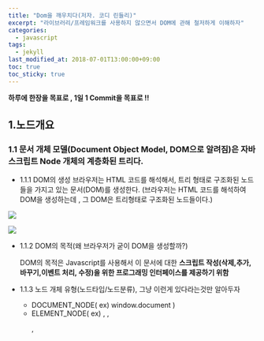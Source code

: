 ```yaml
---
title: "Dom을 깨우치다(저자. 코디 린들리)"
excerpt: "라이브러리/프레임워크를 사용하지 않으면서 DOM에 관해 철저하게 이해하자"
categories:
  - javascript
tags:
  - jekyll
last_modified_at: 2018-07-01T13:00:00+09:00
toc: true
toc_sticky: true
---
```


**하루에 한장을 목표로 , 1일 1 Commit을 목표로 !!**

## 1.노드개요

### 1.1 문서 개체 모델(Document Object Model, DOM으로 알려짐)은 자바스크립트 Node 개체의 계층화된 트리다.

- 1.1.1 DOM의 생성
  브라우저는 HTML 코드를 해석해서, 트리 형태로 구조화된 노드들을 가지고 있는 문서(DOM)를 생성한다.
  (브라우저는 HTML 코드를 해석하여 DOM을 생성하는데 , 그 DOM은 트리형태로 구조화된 노드들이다.)

![](https://wit.nts-corp.com/wp-content/uploads/2019/02/-4)

![](https://wit.nts-corp.com/wp-content/uploads/2019/02/-5)

- 1.1.2 DOM의 목적(왜 브라우저가 굳이 DOM을 생성할까?)

  DOM의 목적은 Javascript를 사용해서 이 문서에 대한 **스크립트 작성(삭제,추가,바꾸기,이벤트 처리, 수정)을 위한 프로그래밍 인터페이스를 제공하기 위함**

* 1.1.3 노드 개체 유형(노드타입/노드분류), 그냥 이런게 있다라는것만 알아두자

  - DOCUMENT_NODE( ex) window.document )

  * ELEMENT_NODE( ex) <body> , <a> , <p> , <script> , <style> , <html> , <h1> )

  - ATTRIBUTE_NODE( ex) class="funEdges" )

  * TEXT_NODE ( ex) 줄바꿈과 공백을 포함한 HTML 문서 내의 텍스트 문자 )

  - DOCUMENT_FRAGMENT_NODE( ex) document.createDocumentFragment )

  - DOCUMENT_TYPE_NODE( ex) <!DOCTYPE html> )

- 1.1.4 통상적인 DOM 트리의 각 노드 개체는 **Node로 부터** 속성과 메서드를 상속받는다.

  **모든 노드 개체는 속성과 메서드를 1차적으로 Node 개체로부터 상속을 받는다.** 그리고 이 Node에서 제공되는 속성 메서드 외에도 document,HTMLElement,HTML\*Element 인터페이스와 같은 하위 노드 인터페이스에서도 수많은 관련 속성 및 메서드가 제공된다.

* 1.1.5 노드의 유형과 이름

  모든 노드는 Node로부터 상속받는 nodeType 및 nodeName 속성을 가진다. 예를들어 Text 노드의 nodetype 코드는 3이며, nodeNmae 값은 #text이다.

  흔히 사용되는 노드들의 숫자값은 외워 두는것이 좋다.

- 1.1.6 javascript 메서드를 사용해서 Element 및 Text 노드를 생성하기

  - createElement("element를 지정하는 문자열")
    ex) createElement("div");

  * createTextNode("문자열")
    ex) createTextNode("Hi");

  - createAttribute() 메서드는 사용이 금지되었고, 이를 대신하기 위해 getAttribute(),setAttribute(),removeAttrbute()메서드를 사용한다.

* 1.1.7 javascript 문자열을 사용하여 DOM에 Element 및 Text 노드를 생성 및 추가하기

  - innerHTML, outerHTML, textContext, insertAdjacentHTML() 속성 및 메서드는 Javascript 문자열을 사용하여 DOM에 노드를 생성하고 추가하는 기능을 제공

  ```html
  <div id="A"></div>
  <div id="B"></div>
  <span id="C"></span>
  <div id="D"></div>
  <div id="E"></div>
  ```

  ```javascript
  document.getElementById("A").innerHTML = "<strong>HI</strong>";

  document.getElementById("B").outerHTML = '<div id="B" class="new">HI</div>';

  document.getElementById("C").textContent = "dude";

  document.getElementById("D").innerText = "안녕";

  console.log(document.body.innerHTML);

  //<div id="A"><strong>HI</strong></div>
  //<div id="B" class="new">HI</div>
  //<span id="C">dude</span>
  //<div id="D">안녕</div>
  ```

  - textContent vs innerText

  innerText는 노드에 포함된 보이는 텍스트를 반환하고, textContent는 전체 텍스트를 반환합니다.

  ```html
  <span>Hello<span style="diplay:none">World</span></span>
  ```

  에서 innerText는 "Hello"를 반환하고 textContent는 World를 반환한다.

  보다 자세한 차이점은

  [textContent vs innerText](http://perfectionkills.com/the-poor-misunderstood-innerText/)를 참조하자

  - insertAdjacentHTML() 메ㅓ드는 이전에 언급된 메서드들에 비해 보다 세밀하게 다를수 있다. 이 메서드를 사용하면 시작테그의 앞 , 뒤 종류 태그의 앞, 뒤에 노드를 삽입하는게 가능하다.

  ```html
  <i id="elm">how</i>
  ```

  ```javascript
  var elm = document.getElementById("elm");
  elm.insertAdjacentHTML("beforebegin", "<span>Hey-</span>");
  elm.insertAdjacentHTML("afterbegin", "<span>dude-</span>");
  elm.insertAdjacentHTML("beforeend", "<span>are-</span>");
  elm.insertAdjacentHTML("afterend", "<span>you?-</span>");

  console.log(document.body.innerHTML);

  //<span>Hey-</span><i id="elm"><span>dude-</span>how<span>-are</span></i><span>-you?</span>
  ```

  - 주목 : innerHTML 은 문자열 내에서 발견된 HTML 요소를 실제 DOM 변화하는 반면, textContent는 텍스트 노드를 생성하는데만 사용 가능하다. HTML 요소를 포함하고 있는 문자열을 textContent에 전달하면, 단순히 텍스트로만 출력 또한 innerHTML이 무겁고 비싼 대가를 치르는 HTML 파서를 호출하는데 비해, 텍스트 노드 생선은 간단하게 처리되므로 **innerHTML 계열의 사용을 삼가해야한다.**

* 1.1.8 Dom 트리의 일부를 Javascript 문자열로 추출하기

  ```html
  <div id="A"><i>HI</i></div>
  <div id="B">Dude<strong>!</strong></div>
  ```

  ```javascript
  console.log(document.getElementById("A").innerHTML); //<i>Hi</i>

  console.log(document.getElementById("B").outerHTML); //<div id="B">Dude<strong>!</strong></div>

  console.log(document.getElementById("B").textContent); //Dude!

  console.log(document.getElementById("A").innerText); //Dude!
  ```

  - 주목 : textContent, innerText 속성은 선택된 노드내에 포함된 모든 **텍스트 노드들을 반환한다.**

- 1.1.9 appendChild() 및 insertBefore()을 사용하여 노드 개체를 Dom에 추가하기.

  appendChild() 메서드는 하나의 노드를(혹은 여러 노드)를 메서드가 호출된 노드의 자식노드 끝에 삽입할수 있게 해준다.

  insertBefore() 메서드는 삽입 위치를 조정하는 것이 필요할때 사용한다.

  ```html
  <ul>
    <li>2</li>
    <li>3</li>
  </ul>
  ```

  ```javascript
  let text1 = document.createTextNode("1");
  let li = document.createElement("li");
  li.appendChild(text1);

  let ul = document.querySelector("ul");

  ul.insertBefore(li, ul.firstChild);

  // <ul>
  //   <li>1</li> //ul.insertBefore(li, ul.firstChild);
  //   <li>2</li>
  //   <li>3</li>
  //   <li>1</li> //ul.appendChild(li);
  // </ul>;
  ```

  - 주목 : insertBefore() 메서드의 두번째 매개변수를 전달하지 않으면, 이 메서드는 appendChild()처럼 동작

* 1.1.10 removeChild() 및 replaceChild()를 사용하여 노드를 제거하거나 바꾸기

  - Dom 에서 노드를 제거하는 것은 여러 단계의 과정으로 이루어진다.

  1. 먼저 삭제하고자 하는 노드를 선택해야한다

  2. 삭제하고자 하는 노드의 부모노드에 대한 접근을 얻어야 하는데,보통 parentNode 속성을 사용하게 된다.

  3. 부모 노드에서 삭제할 노드에 대한 참조를 전달하여 removeChild()메서드를 호출한다.

  ```html
  <div id="A">Hi</div>
  <div id="B">Dude</div>
  ```

  ```javascript
  //element 노드 삭제
  let divA = document.getElementById("A");
  divA.parentNode.removeChild(divA);

  //텍스트 노드 삭제
  let divB = document.getElementById("B").firstChild;
  divB.parentNode.removeChild(divB);
  ```

  - 노드를 바꾸는 과정도 삭제하는것과 같은 과정을 겪는다. **둘다 부모노드에 접근한다는게 중요하다.**

  ```html
  <div id="A">Hi</div>
  <div id="B">Dude</div>
  ```

  ```javascript
  //ement 노드 바꾸기
  let divA = document.getElementById("A");
  let newSpan = document.createElement("span");

  newSpan.textContent = "howdy";
  divA.parentNode.replaceChild(newSpan, divA);
  ```

  - 주목 : 제거하거나 바꾸는 대상이 무엇인지에 따라 , innerHTML , outerHTML , textContent 속성에 빈 문자열을 주는것이 더 쉽고 빠를 수도 있다. 하지만 브라우저의 메모리 누수가 발생할수 있으므로 조심해야한다. replaceChild() 및 removeChild()는 각각 교체되거나 제거된 노드를 **반환한다**. 기본적으로 해당 노드는 바꾸거나 제거하는 것이므로 사라지지 않았다. 따라서 해당 노드에 대한 **메모리상의 참조는 여전히 가지게 된다.**

* 1.1.11 cloneNode()를 사용하여 노드를 복제하기

  cloneNode() 메서드를 사용하여 단일 노드 혹은 노드 및 모든 자식 노드를 복제할 수 있다.

  노드와 그 자식 노드를 모두 복제하려면, cloneNode() 메서드의 매개변수로 true를 전달한다.

  ```html
  <ul>
    <li>Hi</li>
    <li>there</li>
  </ul>
  ```

  ```javascript
  let cloneUL = document.querySelector("ul").cloneNode(); //ul만이 복제되었으므로 빈 문자열이 출력됨

  console.log(cloneUL.innerHTML); //빈 문자열 출력

  let cloneUL2 = document.querySelector("ul").cloneNode(true);

  console.log(cloneUL2.innerHTML);
  //<li>HI</li><li>There</li>가 출력됨
  ```

  - 주목 : **cloneNode(true)를 사용해서 노드와 그 자식을 복제하면 NodeList가 반환될 것이라 생각할 수 있지만, 실제로는 그렇지 않다. 따라서 cloneNode() 때문에 문서내에서 ID가 중복될수도 있다.**

* 1.1.12 노드 컬렉션에 대한 이해(무슨말하는지 모르겠음)

* 1.1.13 직계 자식 노드 전부에 대한 리스트/컬렉션 얻기

  ```html
  <ul>
    <li>Hi</li>
    <li>there</li>
  </ul>
  ```

  ```javascript
  let ulElementChildNodes = document.querySelector("ul").childNodes;

  console.log(ulElementChildNodes);
  // ul 내의 전체 노드로 이루어진 유사 배열 리스트를 출력
  //[text, li, text, li, text]
  ```

  - 주목 : **childNodes에서 반환되는 NodeList는 직계 자식 노드만을 가진다.** **childNodes가 element 노드 뿐만 아니라 다른 노드 유형(ex text 및 comment 노드) 도 포함된다는 점을 유의해야한다.**

- 1.1.14 NodeList나 HTMlCollection을 JavasScript 배열로 변환

  NodeList 나 HTMLCollection은 **배열의 형태**이지만, **array의 메서드를 상속하는 진정한 javascript 배열이 아니다.**

  - isArray() : array의 메서드를 상속받는 javascript 배열인지 아닌지를 판단함

  ```html
  <a href="#"></a>
  ```

  ```javascript
  console.log(Array.isArray(document.links));
  //HTMLCollection이지 Array가 아니므로 false

  console.log(Array.isArray(document.querySelectorAll("a")));
  //NodeList이지 Array가 아니므로 false
  ```

  결과적으로 Nodelist와 HTMLCollection은 배열의 형태이지만 배열이 아닌것으로 판명되었다.

  그렇다면 배열의 형태인것을 진정한 배열로 만들기 위해서는 어떻게 해야할까?

  - 진정한 javascript 배열로 만들기

    - 왜? 굳이 javascript 배열로 만들어야할까?
      그 이유는 javascript 배열로 변환하는 것은 몇가지 이점이 있기 때문이다. 이 리스트들을 javascript 배열로 변환하게 되면 Array 개체가 제공하는 메서드들(ex) foreach,pop,map,reduce 등)에 접근할수 있게 된다.

    * 진정한 배열로 변환하기 위한 방법

      call() 또는 apply()에 유사 배열을 전달하면, call() 또는 apply()는 진짜 javaScript 배열을 반환하는 메서드를 호출한다. 여기서는 slice() 메서드를 사용하고 있는데, 실제로는 아무것도 잘라내지 않고, 리스트를 Javascript 배열로 반환하는데 사용하고 있다.

      ```html
      <a href="#"></a>
      ```

      ```javascript
      console.log(Array.isArray(Array.prototype.silce.call(document.linkes)));
      //true 반환

      console.log(
        Array.isArray(
          Array.prototype.silce.call(document.querySelectorAll("a"))
        )
      );
      //true 반환
      ```

      주목 : 이렇게 할경우 List를 배열로 바꾸는데 코드가 길어지므로, ES6에서는 유사 배열개체나 리스트를 인수받아 **새로운 배열로 변환하여 사용하는 Array.from**

      ```javascript
      console.log(Array.isArray(Array.from(document.querySelectorAll("a")))); //true

      let badex = document.querySelectorAll("a");

      console.log(badex); //NodeList [a]

      bc.pop("a"); //bc.pop is not a function

      let goodex = Array.from(document.querySelectorAll("a"));
      console.log(goodex); // [a]

      abc.pop("a");

      console.log(goodex); // []
      ```

- 1.1.15 DOM 내의 노드 탐색

  - parentNode

  - firstChild

  - lastChild

  - nextSibling

  ```html
  <body>
    <ul>
      <!-- comment -->
      <li id="A"></li>
      <li id="B"></li>
      <!-- comment -->
    </ul>
  </body>
  ```

  ```javascript
  let ul = document.querySelector("ul");

  console.log(ul.parentNode.nodeName); // body가 출력됨
  console.log(ul.firstChild.nodeName); // comment가 출력됨
  console.log(ul.lastChild.nodeName); // comment가 출력됨
  console.log(ul.querySelector("#A").nextSibling.nodeName); //text가 출력됨
  console.log(ul.querySelector("#B").previousSibling.nodeName); //text가 출력됨
  ```

  DOM을 탐색할때, element 노드 뿐만 아니라 text 와 comment도 노드임을 잊어서는 안된다. 하지만 윗처럼 사용한다는것은 이상적이지 않다. **다음 속성들을 사용하면 text와 comment 노드를 무시하고 DOM 탐색하는 것이 가능하다.**

  - firstElementChild

  * lastElementChild

  - nextElementSibling

  * previousElementSibling

  * children

  * parentElement

  - childElementCount : 노드가 가지고 있는 자식 element의 개수를 계산할때 사용

  이렇게 element 노드라고 명시를 해준다면, text와 comment 노드를 무시하게된다.

  ```html
  <body>
    <ul>
      <!-- comment -->
      <li id="A"></li>
      <li id="B"></li>
      <!-- comment -->
    </ul>
  </body>
  ```

  ```javascript
  let ul = document.querySelector("ul");

  console.log(ul.parentNode.nodeName); // body가 출력됨
  console.log(ul.firstElementChild.nodeName); //li
  console.log(ul.lastElementChild.nodeName); // li가 출력됨
  console.log(ul.querySelector("#A").nextElementSibling.nodeName); // li
  console.log(ul.querySelector("#B").previousElementSibling.nodeName); //li가 출력됨

  //ul의 자식 노드 중 element만을 가져오려면?
  console.log(ul.children); // HTMLCollenction이며, 모든 자식 노드는 text를 가짐

  // 첫 번째 li의 부모 element는?
  console.log(ul.firstElementChild.parentElement); //ul이 출력
  ```

- 1.1.16 contains()와 compareDocumentPosition()으로 DOm 트리 내의 Node 위치를 확인하기

  노드의 contains() 메서드를 활용하면 특정 노드가 다른 노드내에 포함되어있는지를 확이날수 있다.
  그리고 리턴값으로 boolean값을 전달해준다.

  Dom 트리 내에서 주변 노드와 연관된 노드위치에 대해 보다 확실한 정보를 얻고 싶을 때는 노드의 compareDocumentPosition() 메서드를 사용한다.
  그리고 리턴값으로 숫자코드를 리턴한다.

* 1.1.17 두 노드가 완전히 동일한지 판단하기.

```html
<input type="text"></input>
<input type="text"></input>

<textarea>foo</textarea>
<textarea>bar</textarea>


```

```javascript
let input = document.querySelectorAll("input");

console.log(input); // nodelist , 배열형식이지만 배열이 아님

console.log(input[0].isEqualNode(input[1]));
//true

let input = document.querySelectorAll("textarea");

console.log(input[0].isEqualNode(input[1]));
//자식 text 노드가 동일하지 않으므로 false
```

주목 : 두 노드가 완전전히 동일한지가 아니라. 두 노드 참조가 동일한 노드를 참조하고 있는지 알고 싶다면 === 연산자를 사용하여 간단하게 확인해볼수 있다.

## 2. Document 노드

### 2.1 document 노드 개요

document로 부터 상속되는 HTMLDocument 생성자는 DOM 내에 DOCUMENT_NODE(window.document)를 생성한다.

```js
console.log(window.document.constructure); // function HTMLDocument(){ [native code]}
console.log(window.document.nodeType); // DOCUMENT_NODE에 대한 숫자 키 매핑인 9가 출력
```

HTMLDocument 생성자 함수가 window.document 노드 개체를 생성하며, 이 노드가 DOCUMENT_NODE 개체이다.

### 2.2 HTMLDocument의 속성 및 메서드

HTMLDocument 노드(window.document)에 존재하는 속성 및 메서드들중 주목해야할 속성과 메서드는 다음과 같다

- doctype

* documentElement

* implementation.

* activeElement

* body

* head

* title

- lastModified

- referrer

- URL

- defaultview

- compatMode

- ownerDocument

- hasFocus();

* 주목 : HTMLDocument 노드 개체(window.document)는 DOM를 다룰 때 사용 가능한 수많은 메서드와 속성(ex) document.querySelectorAll())에 접근하는 데 사용된다.

### 2.3 일반적인 HTML 문서정보 얻기

- document 개체는 로드된 HTML 문서/DOM에 대한 일반적인 정보에 접근할 수 있게 해준다.

```javascript
const d = document;

console.log("title = " + d.title); //Document
console.log("url = " + d.URL); // url 주소
console.log("referrer = " + d.referrer); //참조 주소
console.log("lastModified = " + d.lastModified); // 마지막 수정일

//BackComapt(Quirks 모드) 또는 CSS1Compat(Strict 모드) 중 하나가 출력된다.

console.log("compatibility mode = " + d.compatMode); //CSS!compat
```

### 2.4 document 자식 노드

- document 개체의 자식은 doctype/DTD 와 <html lang="en"> 이 포함된 배열을 얻게 될것이다.

```js
console.log(document.childNodes[0].nodeType); // DOCUMENT_TYPE_NODE를 의미하는 숫자 키 10이 출력

console.log(document.childNodes[1].nodeType); // Element_TYPE_NODE를 이미하는 숫자 키 1이 출력
```

- 주목 : 참고로 DOCUMENT_TYPE_NODE와 DOCUMENT_NODE는 다르다. 그리고 HTMLDocument 생성자에서 생성되는 **window.document 개체** 와 **Document 개체** 를 혼동해서는 안된다. widow.document가 DOM 인터페이스에 시작점이라는 것만 기억하자. Document.childNodes가 자식 노드를 가지고 있는 이유가 바로 이 때문이다.

### 2.5 document는 <!Doctype>,<html>,<head>,<body>에 대한 바로가기를 제공한다.

```js
console.log(document.doctype); //DocumentType NOde
console.log(document.documentElement); //<html lang="en">가 출력
console.log(document.head); // <head>
console.log(document.body); // <body>
```

- 주목 doctype과 DTD의 nodetype은 10 또는 DOCUMENT_TYPE_NODE이며, DOCUMENT_NODE(즉 HTMLDocument()로부터 생성되는 window.document)와 혼동해서는 안된다.

### 2.6 document.implementation.hasFeature()를 사용하여 DOM 사양/기능 탐지

- document.implementation.hasFeature()를 사용하면 현재 문서에 대한 브라우저가 구현/지원하는 기능 및 수준에 대해 물어 볼 수 있다. 예를들어 브라우저가 Core DOM level3 사양을 구현했는지 물어보려면 다음과 같은 코드를 사용한다.

```js
console.log(document.implementation.hasFeature("Core", "2.0"));
console.log(document.implementation.hasFeature("Core", "3.0"));
```

### 2.7 문서 내에서 포커스를 가지고 있거나 활성 상태인 노드에 대한 참조를 얻기

- document.activeElement를 사용하면, 문서 내에서 포커스를 가지고 있거나 활성 상태인 노드에 대한 참조를 바로 얻을 수 있다.

```js
document.querySelector("textarea").focus();

//문서내에서 포커스를 가지고 있거나 활성 상태인 element에 대한 참조르 얻음
console.log(document.activeElement); //textarea가 출력됨
```

- 주목 : **포커스를 가지고 있거나 활성 상태인 element는 포커스를 받을 수 있는 element를 반환한다. 노드를 선택하는 것(마우스를 사용하여 HTML 페이지 내에서 반전된 영역), 키스트로크, 스페이스바,마우스로 무언가를 입력하기 위해 포커스를 받은 element를 혼동하지 말자.**

### 2.8 문서 혹은 문서 내의 특정 노드가 포커스를 가지고 있는지 판별하기

- document.hasFocus() 메서드를 사용하면, 사용자가 현재 해당 HTML 문서가 로드된 창에 포커스를 두고 있는지를 확인할 수 잇다.

```js
// 문서가 로드된 창/텝에 계속 포커스를 두면 true를 반환한다. 그렇지 않을경우 false가 반환된다.
setTimeout(function () {
  console.log(document.hasFocus());
}, 5000);
```

### 2.9 document.defaultView는 최상위/전역 개체에 대한 바로가기이다.

- defaultView 속성은 javascript 최상위 개체, 혹은 전역 개체라고 불리는것에 대한 바로가기 이다. 웹 브라우저에서 최상위 개체는 window개체이므로, javaScript 브라우저 환경에서 defaultView는 이 개체를 가리킨다.

* 최상위 개체가 없는 DOM이나 웹 브라우저 내에서 실행되지 않는 javascript 환경(Node.js)의 경우 이 속성을 통해 최상위 개체 영역에 접근할 수 있게 해준다.

### 2.10 Element에서 ownerDocument를 사용하여 Document에 대한 참조 얻기

- 노드에서 onwerDocument 속성을 호출하면, 노드가 포함된 document에 대한 참조를 반환한다.

## 3. Element 노드

### 3.1 HTML Element 개체 개요

각 element들은 고유한 성질을 가지며, 각자 element를 Dom 트로내의 노드 개체로 인스턴스화 하는 고유한 Javascript 생성자를 가진다.
예를 들어 <a> element 는 HTMLAnchorElement() 생성자를 통해 DOM 노드로 만들어 진다. **즉 각 element들은 노드개체로 인스턴스화 하는 Javascript 생성자를 가진다.**

### 3.2 HTML Element 개체의 속성 및 메서드(상속 받은것 포함)

- createElement()

- tagName

* children

- getAttribute()

- setAttribute()

- hasAttribute()

- removeAttribute()

- classList()

- dataset

- attributes

### 3.3 Element 생성

Element 노드는, 브라우자가 HTML 문서를 해석하여 DOM이 만들어질 때 인스턴스화 된다.
이것 외에 createElement()를 사용하여 프로그램밍적으로도 Element 노드를 생성할수 있다.

```js
let elementNode = document.creatElement("textarea");

document.body.appendChild(elementNode);
```

### 3.4 Element의 태그 이름 얻기

tagName 속성을 사용하면, element의 이름에 접근할 수 있다. tagName속성은 nodeName이 반환하는 것과 동일한 값을 반환한다. 원본 HTML문서에서의 대소문자 여부에 관계없이 둘다 값을 대문자로 반환한다.

```html
<a href="#">Hi</a>
```

```js
console.log(document.querySelector("a").tagName); //A 가 출력
console.log(document.querySelector("a").nodeName); //A가 출력
```

### 3.5 Element의 Attribute 및 값에 대한 리스트/컬렉션 얻기(좋은방법X)

```html
<a href="#" title="title" data-foo="dataFoo"> </a>
```

```js
var atts = document.querySelector("a").attributes;
// 배열형태로 반환한다.
```

- 주목 : **attributes를 사용 하여 속성에 변화를 주는것보다도, getAttribute(), setAttribute(), hasAttribute9), removeAttribute()를 사용하는것이 좋다.** attributes를 사용할 때의 유일한 이점은 라이브 상태의 attributes 목록을 반환한다는 것이다.

### 3.6 Element의 Attribute 값 획득, 설정(재설정), 제거

element 의 attribute 값을 가져오고, 설정 및 제거하기 위한 가장 일관된 방법은 getAttribute(), setAttribute(), removeAttribute() 메서드를 사용하는 것이 좋다.

- 주목 : **attribute가 없을때, setAttribute를 사용하여 attribute 값을 null이나 ''를 설정하지 말고 removeAttribute()를 사용하는것이 좋다.**

**일부 element attribute는 element 노드에서 개체 속성으로 존재한다. 예를들어 document.body.id 나 document.body.className, 작성자는 이 속성을 사용하지 말고 attribute에 대한 remove , set, get 메서드를 사용하도록 권고하고 있다.**

```js
//bad example
let a = (document.querySelector("a").className = "안녕");
console.log(document.querySelector("a")); //<a href class="안녕"></a>

//good example

let a = document.querySelector("a").setAttribute("class", "안녕");
console.log(document.querySelector("a")); //<a href class="안녕"></a>
```

### 3.7 Element의 특정 attrbute를 가지고 있는지 확인하기

- element가 attribute를 가지고 있는지 판별(boolean으로 return) 하기 위한 가장 좋은 방법은 hasAttribute() 메서드를 사용하는것이다.

### 3.8 Class Attribute 값 리스트 얻기

- element 노드에 존재하는 classList 속성을 사용하면 className 속성에서 반환되는 공백으로 구분된 문자열 값을 사용하는 것보다 훨신 쉽게 class attribute 값 리스트에 접근할수 있다.

```html
<div class="big brown bear"></div>
```

```js
let elm = docuemnt.querySelector("div");

console.log(elm.classList); // big brown bear{0="big" , 1="brown", 2="bear" , length=3 ,...}
console.log(elm.className); // big brown bear
```

주목 : **classList는 유사배열 컬랙션이며, 읽기전용인 length 속성을 가진다. classList는 읽기 전용이지만, add(), remove(), contains(), toggle() 메서드를 사용해서 변경할수 있다.**

### 3.9 class attribute에 하위 값 추가 및 제거하기

```js
let elm = document.querySelector("div");

elm.classList.add("cat");
elm.calssList.remove("dog");
```

### 3.10 class attribute 값 토글

- classList.toggle() 메서드를 사용하면, class attribute의 하위 값을 토글시킬 수 있다. **이 메서드는 값이 누락된 경우 추가하거나 값이 이미 있는 경우 제거할 수 있게 해준다.**

```html
<div class="visible"></div>
```

```js
let elm = document.querySelector("div");

elm.classList.toggle("visible"); //기존에 visible이 있으므로 삭제
elm.classList.toggle("grow"); // 기존에 grow가 없으므로 생성

console.log(elm.className); //grow
```

### 3.11 class attribute 값이 특정 값을 가지고 있는지 판별하기

classList.containes() 메서드를 사용하면 class attribute 값이 특정 하위 값을 가지고 있는지를 판별 할 수 있다.

### 3.12 data attribute를 가져오고 설정하기(이 꼴을 언제쓰는지 잘 모르겠다.)

- data- 에 관련된 자료 [data-](https://developer.mozilla.org/ko/docs/Learn/HTML/Howto/%EB%8D%B0%EC%9D%B4%ED%84%B0_%EC%86%8D%EC%84%B1_%EC%82%AC%EC%9A%A9%ED%95%98%EA%B8%B0)

## 4.Element 노드 선택

### 4.1 특정 Element 노드 선택하기

단일 element 노드에 대한 참조를 얻는데 가장 흔히 사용되는 메서드는 다음과 같다.

- querySelector()

- getElementById();

```html
<body>
  <ul>
    <li>Hello</li>
    <li>big</li>
    <li>bad</li>
    <li id="last">world</li>
  </ul>
</body>
```

```js
console.log(document.querySelector("li").textContent); //Hello 출력
console.log(document.getElementById("last").textContent); //world 출력
```

- getElementById()메서드는 querySelector() 메서드에 비해 매우 단순하다.
- qurySelector() 메서드는 CSS selector 문법 형식의 매개변수를 사용하기 때문에 특정 단일 li에 접근을 하려면 querySelector(body>ul>li:nth-of-type(2))를 전달해야한다.

* 주목 : querySelector()는 selector 기반으로 문서 내에서 발견되는 **첫번째 노드 element를** 반환한다. querySelector()는 element 노드에도 정의되어 있다. 그 덕분에 메서드의 결가를 DOM 트리의 특정 부분에 한정할 수 있어서 상황에 맞는 쿼리를 할수 있게 해준다.

### 4.2 Element 노드 리스트 선택 및 생성하기

HTML 문서내의 **노드 리스트(NodeList)를 선택 및 생성하는 데 가장 흔히 사용되는 메서드**는 다음과 같다.
( NodeList 나 HTMLCollection은 **배열의 형태**이지만, **array의 메서드를 상속하는 진정한 javascript 배열이 아니다.**)

- querySelectorAll()

* getElementsByTagName()

* getElementsByClassName()

주목 : getElementsByTagName() , getElementsByClassName() 으로 생성된 **HTMLCollection은 라이브상태**로 간주되며, 리스트를 생성하고 선택한 후에 문서가 업데이트 된 경우도 문서의 상태를 항상 반영

그러나 querySelectorAll() 메서드는 **라이브 상태의 element 리스트를 반환하지 않는다.** 이는 querySelectorAll()에서 반환하는 리스트는 리스트 생성 시점의 문서 스냅샵이며, **문서의 변경 내용을 반영하지 않는다는 것을 의미한다.** 해당 리스트는 정적이며, 라이브상태가 아니다.
**NodeList와 HTMLCollection은 라이브 상태이지만 , querySelectorAll()로 반환된 리스트는 정적이다.**

예를들어

```html
<ul>
  <li class="liClass">1</li>
  <li class="liClass">2</li>
  <li class="liClass">3</li>
  <li class="liClass">4</li>
  <li class="liClass">5</li>
</ul>
```

```js
const a = document.querySelectorAll("li");
const b = document.getElementsByTagName("li");
const c = document.getElementsByClassName("liClass");
console.log(a); // 정적이며 라이브 상태가 아니므로, li의 갯수가 5
console.log(b); // 라이브상태이므로 li의 갯수가 6개
console.log(c); // 라이브상태이지만 클래스가 다르므로 갯수가 5개

const li = document.createElement("li");
const ul = document.querySelector("ul");

li.setAttribute("class", "hoho");
ul.appendChild(li);
```

- **childNodes도 querySelectorAll(), getElementByTagName(), getElementByClassName()처럼 Nodelist를 반환한다는 것을 명심하기 바란다. NodeList는 유사 배열리스트/컬랙션이며 , 읽기 전용인 length 속성을(array의 메서드 상속을 받는것은 아님) 가진다.**

### 4.3 직계 자식 Element 노드를 모두 선택하기

element 노드에서 children 속성을 사용하면, element 노드의 직계 자식 노드 전체 리스트(HTMLCollection)를 얻을 수 있다.
children은 직계 element 노드만을 제공하며, element 가 아닌 노드는 제외한다.

- 주목 : HTMLCollection은 element를 문서 내의 순서대로 가진다. 즉 element 가 DOM에 나타나는 순서대로 배열 내에 위치한다 HTMLCollection은 라이브 상태이므로, 문서가 변경되면 동적으로 컬랙션에 반영된다.

### 4.4 컨텍스트 기반 Element 선택

querySelector() , querySelectorAll(), getElementsByTagName(), getElementsByClassName()은 element 노드에도 정의되어 있다.
이는 해당 메서드의 결과를 DOM 트리의 특정 부분으로 제한 할 수 있게 해준다. 달리말해 element 노드 개체에서 이 메서드를 호출하면, element노드를 검색하고자 하는 특정 컨텍스트를 선택할수 있다는 것이다.

### 4.5 사전에 구성된 Element 노드 선택/리스트

HTML 문서에서 element 노드를 포함하고 있는 미리 사전에 등록되어 있는 유사배열 리스트

- document.all : HTML 문서내의 모든 element

- document.forms : HTML 문서내의 모든 <form> element

* document.images : HTML 문서내의 모든 <img> element

* document.links : HTML 문서내의 모든 <a> element

* document.scripts : HTML 문서내의 모든 <script> element

* document.styleSheets : HTMl 문서내의 모든 <link> 또는 <style> element

- 앞의 사전에 구성된 배열들은 HTMLCloolection 인터페이스/개체를 통해 생성되는데, document.styleSheets만 예외적으로 StyleSheetList를 사용한다.

### 4.6 선택될 Element 검증을 위해 matchesSelector()를 사용하기(지금은 사용안하고 -> matches()로 바뀜)

```html
<ul>
  <li>Hello</li>
  <li>world</li>
</ul>
```

```js
console.log(document.querySelector("li").matchesSelector("li:first-child")); //false
```

최신 브라우저에서는 브라우저 접두어인 moz,webkit,o,ms를 사용하지 않으면 실패한다.
따라서 다음과 같이 사용해야한다.

```js
console.log(document.querySelector("li").mozmatchesSelector("li:first-child")); //true

console.log(
  document.querySelector("li").webkitmatchesSelector("li:first-child")
); //true

console.log(document.querySelector("li").omatchesSelector("li:first-child")); //true

console.log(document.querySelector("li").msmatchesSelector("li:first-child")); //true
```
